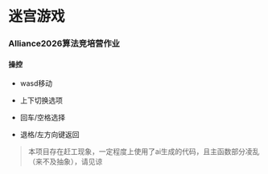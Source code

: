 # 迷宫游戏

### Alliance2026算法竞培营作业

#### 操控

* wasd移动

* 上下切换选项

* 回车/空格选择

* 退格/左方向键返回

> 本项目存在赶工现象，一定程度上使用了ai生成的代码，且主函数部分凌乱（来不及抽象），请见谅
